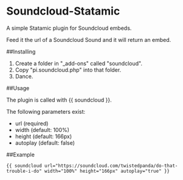Soundcloud-Statamic
=================

A simple Statamic plugin for Soundcloud embeds.

Feed it the url of a Soundcloud Sound and it will return an embed.

##Installing

1. Create a folder in "_add-ons" called "soundcloud".
2. Copy "pi.soundcloud.php" into that folder.
3. Dance.

##Usage

The plugin is called with {{ soundcloud }}.

The following parameters exist:

* url (required)
* width (default: 100%)
* height (default: 166px)
* autoplay (default: false)

##Example

	{{ soundcloud url="https://soundcloud.com/twistedpanda/do-that-trouble-i-do" width="100%" height="166px" autoplay="true" }}